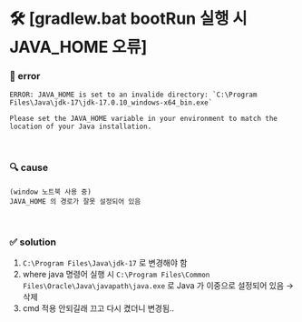 # 🛠 [gradlew.bat bootRun 실행 시 JAVA_HOME 오류]

### 🤬 error

```
ERROR: JAVA_HOME is set to an invalide directory: `C:\Program Files\Java\jdk-17\jdk-17.0.10_windows-x64_bin.exe`

Please set the JAVA_HOME variable in your environment to match the location of your Java installation.
```

<br>

### 🔍 cause

```
(window 노트북 사용 중)
JAVA_HOME 의 경로가 잘못 설정되어 있음
```

<br>

### ✅ solution

1. `C:\Program Files\Java\jdk-17` 로 변경해야 함
2. where java 명령어 실행 시 `C:\Program Files\Common Files\Oracle\Java\javapath\java.exe` 로 Java 가 이중으로 설정되어 있음 → 삭제
3. cmd 적용 안되길래 끄고 다시 켰더니 변경됨..
